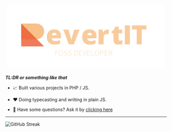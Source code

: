 <h3 align="center"><img src="/revertit-logo.png" height="200rem"></h1>

***TL:DR or something like that***

- 📈 Built various projects in PHP / JS.

- ❤️ Doing typecasting and writing in plain JS.

- 🙏 Have some questions? Ask it by [clicking here](https://github.com/RevertIT/RevertIT/discussions/new?category=q-a)

<hr>

![GitHub Streak](https://streak-stats.demolab.com?user=RevertIT&theme=transparent&hide_border=true)
